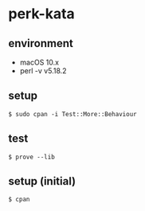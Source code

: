 # perk-kata

## environment

- macOS 10.x
- perl -v v5.18.2

## setup

```terminal
$ sudo cpan -i Test::More::Behaviour
```

## test

```terminal
$ prove --lib
```

## setup (initial)

```terminal
$ cpan
```
